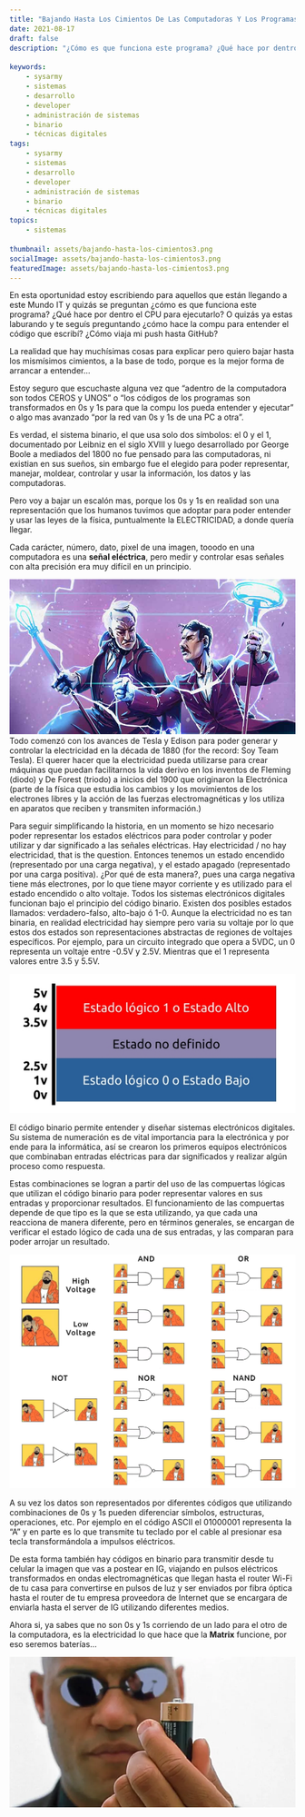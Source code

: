 ```yaml
---
title: "Bajando Hasta Los Cimientos De Las Computadoras Y Los Programas"
date: 2021-08-17
draft: false
description: "¿Cómo es que funciona este programa? ¿Qué hace por dentro el CPU para ejecutarlo?  ¿Cómo hace la compu para entender el código que escribí? ¿Cómo viaja mi push hasta GitHub?"

keywords:
    - sysarmy
    - sistemas
    - desarrollo
    - developer
    - administración de sistemas
    - binario
    - técnicas digitales
tags:
    - sysarmy
    - sistemas
    - desarrollo
    - developer
    - administración de sistemas
    - binario
    - técnicas digitales
topics:
    - sistemas

thumbnail: assets/bajando-hasta-los-cimientos3.png
socialImage: assets/bajando-hasta-los-cimientos3.png
featuredImage: assets/bajando-hasta-los-cimientos3.png
---
```

En esta oportunidad estoy escribiendo para aquellos que están llegando a este Mundo IT y quizás se preguntan ¿cómo es que funciona este programa? ¿Qué hace por dentro el CPU para ejecutarlo?
O quizás ya estas laburando y te seguís preguntando ¿cómo hace la compu para entender el código que escribí? ¿Cómo viaja mi push hasta GitHub?

La realidad que hay muchísimas cosas para explicar pero quiero bajar hasta los mismísimos cimientos, a la base de todo, porque es la mejor forma de arrancar a entender…

Estoy seguro que escuchaste alguna vez que “adentro de la computadora son todos CEROS y UNOS” o “los códigos de los programas son transformados en 0s y 1s para que la compu los pueda entender y ejecutar” o algo mas avanzado “por la red van 0s y 1s de una PC a otra”.

Es verdad, el sistema binario, el que usa solo dos símbolos: el 0 y el 1, documentado por Leibniz en el siglo XVIII y luego desarrollado por George Boole a mediados del 1800 no fue pensado para las computadoras, ni existian en sus sueños, sin embargo fue el elegido para poder representar, manejar, moldear, controlar y usar la información, los datos y las computadoras.

Pero voy a bajar un escalón mas, porque los 0s y 1s en realidad son una representación que los humanos tuvimos que adoptar para poder entender y usar las leyes de la física, puntualmente la ELECTRICIDAD, a donde quería llegar.

Cada carácter, número, dato, pixel de una imagen, tooodo en una computadora es una **señal eléctrica**, pero medir y controlar esas señales con alta precisión era muy difícil en un principio. 

![](assets/bajando-hasta-los-cimientos0.jpg)
Todo comenzó con los avances de Tesla y Edison para poder generar y controlar la electricidad en la década de 1880 (for the record: Soy Team Tesla). El querer hacer que la electricidad pueda utilizarse para crear máquinas que puedan facilitarnos la vida derivo en los inventos de Fleming (diodo) y De Forest (triodo) a inicios del 1900 que originaron la Electrónica (parte de la física que estudia los cambios y los movimientos de los electrones libres y la acción de las fuerzas electromagnéticas y los utiliza en aparatos que reciben y transmiten información.)

Para seguir simplificando la historia, en un momento se hizo necesario poder representar los estados eléctricos para poder controlar y poder utilizar y dar significado a las señales eléctricas. Hay electricidad / no hay electricidad, that is the question. Entonces tenemos un estado encendido (representado por una carga negativa), y el estado apagado (representado por una carga positiva). ¿Por qué de esta manera?, pues una carga negativa tiene más electrones, por lo que tiene mayor corriente y es utilizado para el estado encendido o alto voltaje.
Todos los sistemas electrónicos digitales funcionan bajo el principio del código binario. Existen dos posibles estados llamados: verdadero-falso, alto-bajo ó 1-0. Aunque la electricidad no es tan binaria, en realidad electricidad hay siempre pero varia su voltaje por lo que estos dos estados son representaciones abstractas de regiones de voltajes específicos. Por ejemplo, para un circuito integrado que opera a 5VDC, un 0 representa un voltaje entre -0.5V y 2.5V. Mientras que el 1 representa valores entre 3.5 y 5.5V.

![](assets/bajando-hasta-los-cimientos2.jpg)

El código binario permite entender y diseñar sistemas electrónicos digitales. Su sistema de numeración es de vital importancia para la electrónica y por ende para la informática, así se crearon los primeros equipos electrónicos que combinaban entradas eléctricas para dar significados y realizar algún proceso como respuesta.

Estas combinaciones se logran a partir del uso de las compuertas lógicas que utilizan el código binario para poder representar valores en sus entradas y proporcionar resultados. El funcionamiento de las compuertas depende de que tipo es la que se esta utilizando, ya que cada una reacciona de manera diferente, pero en términos generales, se encargan de verificar el estado lógico de cada una de sus entradas, y las comparan para poder arrojar un resultado.

![](assets/bajando-hasta-los-cimientos1.jpg)

A su vez los datos son representados por diferentes códigos que utilizando combinaciones de 0s y 1s pueden diferenciar símbolos, estructuras, operaciones, etc. Por ejemplo en el código ASCII el 01000001 representa la “A” y en parte es lo que transmite tu teclado por el cable al presionar esa tecla transformándola a impulsos eléctricos.

De esta forma también hay códigos en binario para transmitir desde tu celular la imagen que vas a postear en IG, viajando en pulsos eléctricos transformados en ondas electromagnéticas que llegan hasta el router Wi-Fi de tu casa para convertirse en pulsos de luz y ser enviados por fibra óptica hasta el router de tu empresa proveedora de Internet que se encargara de enviarla hasta el server de IG utilizando diferentes medios.

Ahora si, ya sabes que no son 0s y 1s corriendo de un lado para el otro de la computadora, es la electricidad lo que hace que la **Matrix** funcione, por eso seremos baterías…

![](assets/bajando-hasta-los-cimientos3.png)



